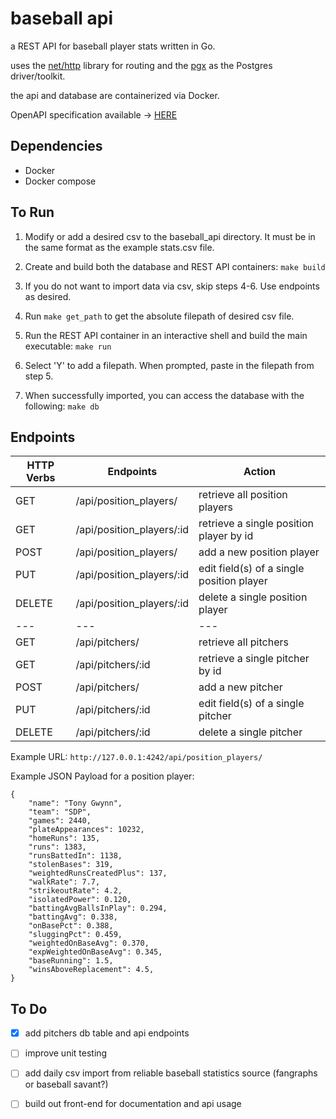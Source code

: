 # baseball api

a REST API for baseball player stats written in Go.

uses the [net/http](https://pkg.go.dev/net/http) library for routing and the [pgx](https://github.com/jackc/pgx) as the Postgres driver/toolkit.

the api and database are containerized via Docker.

OpenAPI specification available -> [HERE](https://app.swaggerhub.com/apis/e-berman/baseball-api/0.0.1)

## Dependencies

* Docker
* Docker compose

## To Run

1. Modify or add a desired csv to the baseball_api directory. It must be in the same format as the example stats.csv file. 

2. Create and build both the database and REST API containers: `make build`

3. If you do not want to import data via csv, skip steps 4-6. Use endpoints as desired.

4. Run `make get_path` to get the absolute filepath of desired csv file. 

5. Run the REST API container in an interactive shell and build the main executable: `make run`

6. Select 'Y' to add a filepath. When prompted, paste in the filepath from step 5.

7. When successfully imported, you can access the database with the following: `make db`


## Endpoints

| HTTP Verbs | Endpoints | Action |
| --- | --- | --- |
| GET | /api/position_players/ | retrieve all position players |
| GET | /api/position_players/:id | retrieve a single position player by id |
| POST | /api/position_players/ | add a new position player |
| PUT | /api/position_players/:id | edit field(s) of a single position player |
| DELETE | /api/position_players/:id | delete a single position player |
| --- | --- | --- |
| GET | /api/pitchers/ | retrieve all pitchers |
| GET | /api/pitchers/:id | retrieve a single pitcher by id |
| POST | /api/pitchers/ | add a new pitcher |
| PUT | /api/pitchers/:id | edit field(s) of a single pitcher |
| DELETE | /api/pitchers/:id | delete a single pitcher |


Example URL: `http://127.0.0.1:4242/api/position_players/`


Example JSON Payload for a position player:

```
{
    "name": "Tony Gwynn",
    "team": "SDP",
    "games": 2440,
    "plateAppearances": 10232,
    "homeRuns": 135,
    "runs": 1383,
    "runsBattedIn": 1138,
    "stolenBases": 319,
    "weightedRunsCreatedPlus": 137,
    "walkRate": 7.7,
    "strikeoutRate": 4.2,
    "isolatedPower": 0.120,
    "battingAvgBallsInPlay": 0.294,
    "battingAvg": 0.338,
    "onBasePct": 0.388,
    "sluggingPct": 0.459,
    "weightedOnBaseAvg": 0.370,
    "expWeightedOnBaseAvg": 0.345,
    "baseRunning": 1.5,
    "winsAboveReplacement": 4.5,
}
```

## To Do 

- [x] add pitchers db table and api endpoints
- [ ] improve unit testing
- [ ] add daily csv import from reliable baseball statistics source (fangraphs or baseball savant?)
- [ ] build out front-end for documentation and api usage



